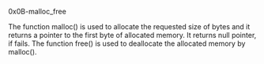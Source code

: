 0x0B-malloc_free

The function malloc() is used to allocate the requested size of bytes and it returns a pointer to the first byte of allocated memory. It returns null pointer, if fails. The function free() is used to deallocate the allocated memory by malloc().
